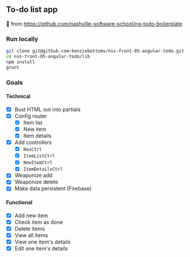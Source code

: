 ## To-do list app

:fork_and_knife: from <https://github.com/nashville-software-school/ng-todo-boilerplate>

### Run locally

```bash
git clone git@github.com:kenziebottoms/nss-front-05-angular-todo.git
cd nss-front-05-angular-todo/lib
npm install
grunt
```

### Goals

#### Technical

- [x] Bust HTML out into partials
- [x] Config router
    - [x] Item list
    - [x] New item
    - [x] Item details
- [x] Add controllers
    - [x] `NavCtrl`
    - [x] `ItemListCtrl`
    - [x] `NewItemCtrl`
    - [x] `ItemDetailsCtrl`
- [x] Weaponize add
- [x] Weaponize delete
- [x] Make data persistent (Firebase)

#### Functional

- [x] Add new item
- [x] Check item as done
- [x] Delete items
- [x] View all items
- [x] View one item's details
- [x] Edit one item's details